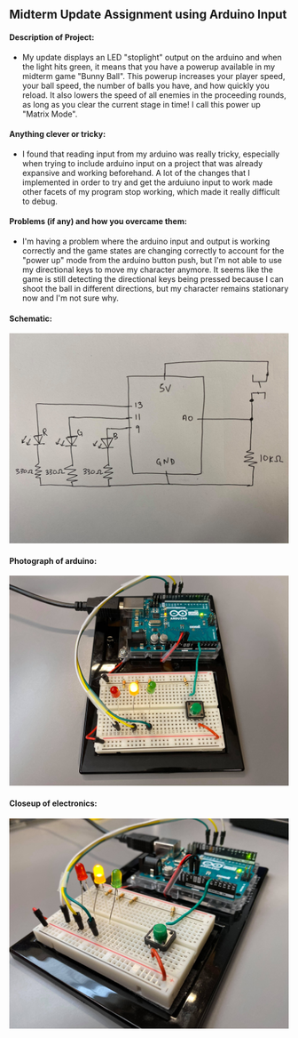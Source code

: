 ## Midterm Update Assignment using Arduino Input

#### Description of Project:

* My update displays an LED "stoplight" output on the arduino and when the light hits green, it means that you have a powerup available in my midterm game "Bunny Ball". This powerup increases your player speed, your ball speed, the number of balls you have, and how quickly you reload. It also lowers the speed of all enemies in the proceeding rounds, as long as you clear the current stage in time! I call this power up "Matrix Mode". 

#### Anything clever or tricky:

* I found that reading input from my arduino was really tricky, especially when trying to include arduino input on a project that was already expansive and working beforehand. A lot of the changes that I implemented in order to try and get the arduiuno input to work made other facets of my program stop working, which made it really difficult to debug.

#### Problems (if any) and how you overcame them:

* I'm having a problem where the arduino input and output is working correctly and the game states are changing correctly to account for the "power up" mode from the arduino button push, but I'm not able to use my directional keys to move my character anymore. It seems like the game is still detecting the directional keys being pressed because I can shoot the ball in different directions, but my character remains stationary now and I'm not sure why. 

#### Schematic:

![](schematic.jpg)


#### Photograph of arduino:


![](arduino_image.jpg)


#### Closeup of electronics:


![](close_up_of_electronics.jpg)
